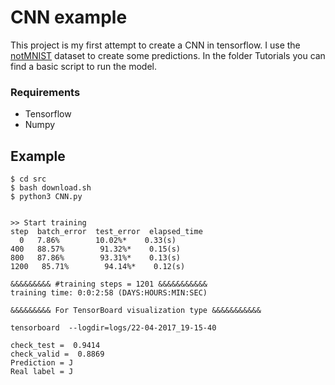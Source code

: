 # CNN example

This project is my first attempt to create a CNN in tensorflow. I use the [notMNIST](http://yaroslavvb.blogspot.com.br/2011/09/notmnist-dataset.html) dataset to create some predictions. In the folder Tutorials you can find a basic script to run the model.

### Requirements

* Tensorflow 
* Numpy


## Example

```
$ cd src
$ bash download.sh
$ python3 CNN.py


>> Start training
step  batch_error  test_error  elapsed_time
  0   7.86%        10.02%*    0.33(s)
400   88.57%        91.32%*    0.15(s)
800   87.86%        93.31%*    0.13(s)
1200   85.71%        94.14%*    0.12(s)

&&&&&&&&& #training steps = 1201 &&&&&&&&&&&
training time: 0:0:2:58 (DAYS:HOURS:MIN:SEC)

&&&&&&&&& For TensorBoard visualization type &&&&&&&&&&&

tensorboard  --logdir=logs/22-04-2017_19-15-40

check_test =  0.9414
check_valid =  0.8869
Prediction = J
Real label = J

```

